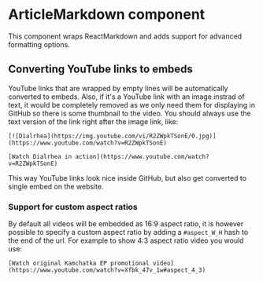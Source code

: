# ArticleMarkdown component

This component wraps ReactMarkdown and adds support for advanced formatting options.

## Converting YouTube links to embeds

YouTube links that are wrapped by empty lines will be automatically converted to embeds. Also, if it's a YouTube link with an image instrad of text, it would be completely removed as we only need them for displaying in GitHub so there is some thumbnail to the video. You should always use the text version of the link right after the image link, like:

```
[![Dialrhea](https://img.youtube.com/vi/R2ZWpkTSonE/0.jpg)](https://www.youtube.com/watch?v=R2ZWpkTSonE)

[Watch Dialrhea in action](https://www.youtube.com/watch?v=R2ZWpkTSonE)
```

This way YouTube links look nice inside GitHub, but also get converted to single embed on the website.

### Support for custom aspect ratios

By default all videos will be embedded as 16:9 aspect ratio, it is however possible to specify a custom aspect ratio by adding a `#aspect_W_H` hash to the end of the url. For example to show 4:3 aspect ratio video you would use:

```
[Watch original Kamchatka EP promotional video](https://www.youtube.com/watch?v=Xfbk_47v_1w#aspect_4_3)
```